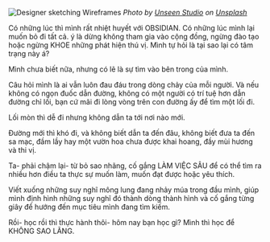 ![Designer sketching Wireframes](https://images.unsplash.com/photo-1434030216411-0b793f4b4173?crop=entropy&cs=tinysrgb&fit=max&fm=jpg&ixid=M3wzNjAwOTd8MHwxfHNlYXJjaHwzfHxkZWVwJTIwd29ya3xlbnwwfDB8fHwxNzAzODQ0NjE2fDA&ixlib=rb-4.0.3&q=80&w=1080)
*Photo by [Unseen Studio](https://unsplash.com/@uns__nstudio?utm_source=Obsidian%20Image%20Inserter%20Plugin&utm_medium=referral) on [Unsplash](https://unsplash.com/?utm_source=Obsidian%20Image%20Inserter%20Plugin&utm_medium=referral)*


Có những lúc thì mình rất nhiệt huyết với OBSIDIAN.
Có những lúc mình lại muốn bỏ đi tất cả. ý là dừng không tham gia vào cộng đồng, ngừng đào tạo hoặc ngừng KHOE những phát hiện thú vị.
Mình tự hỏi là tại sao lại có tâm trạng này á?

Mình chưa biết nữa, nhưng có lẽ là sự tìm vào bên trong của mình.

Câu hỏi mình là ai vẫn luôn đau đáu trong dòng chảy của mỗi người.
Và nếu không có ngọn đuốc dẫn đường, không có một người có trí tuệ hơn dẫn đường chỉ lối, bạn cứ mãi đi lòng vòng trên con đường ấy để tìm một lối đi.

Lối mòn thì dễ đi nhưng không dẫn ta tới nơi nào mới.

Đường mới thì khó đi, và không biết dẫn ta đến đâu, không biết đưa ta đến sa mạc, đầm lầy hay một vườn hoa chưa được khai hoang, đầy mùi hương và thi vị.

Ta- phải chậm lại- từ bỏ sao nhãng, cố gắng LÀM VIỆC SÂU  để có thể tìm ra nhiều hơn điều ta thực sự muốn làm, muốn đạt được hoặc yêu thích.

Viết xuống những suy nghĩ mông lung đang nhảy múa trong đầu mình, giúp mình định hình những suy nghĩ đó thành dòng thành hình và cố gắng từng giây để hướng đến mục tiêu mình đang tìm kiếm.

Rồi- học rồi thì thực hành thôi- hôm nay bạn học gì?
Mình thì học để KHÔNG SAO LÃNG.